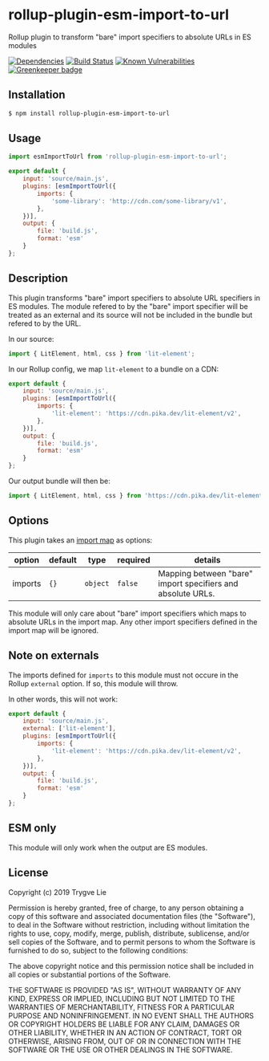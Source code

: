 # rollup-plugin-esm-import-to-url

Rollup plugin to transform "bare" import specifiers to absolute URLs in ES modules

[![Dependencies](https://img.shields.io/david/trygve-lie/rollup-plugin-esm-import-to-url.svg?style=flat-square)](https://david-dm.org/trygve-lie/rollup-plugin-esm-import-to-url)
[![Build Status](http://img.shields.io/travis/trygve-lie/rollup-plugin-esm-import-to-url/master.svg?style=flat-square)](https://travis-ci.org/trygve-lie/rollup-plugin-esm-import-to-url)
[![Known Vulnerabilities](https://snyk.io/test/github/trygve-lie/rollup-plugin-esm-import-to-url/badge.svg?targetFile=package.json&style=flat-square)](https://snyk.io/test/github/trygve-lie/rollup-plugin-esm-import-to-url?targetFile=package.json) [![Greenkeeper badge](https://badges.greenkeeper.io/trygve-lie/rollup-plugin-esm-import-to-url.svg)](https://greenkeeper.io/)

## Installation

```bash
$ npm install rollup-plugin-esm-import-to-url
```

## Usage

```js
import esmImportToUrl from 'rollup-plugin-esm-import-to-url';

export default {
    input: 'source/main.js',
    plugins: [esmImportToUrl({
        imports: {
            'some-library': 'http://cdn.com/some-library/v1',
        },
    })],
    output: {
        file: 'build.js',
        format: 'esm'
    }
};
```

## Description

This plugin transforms "bare" import specifiers to absolute URL specifiers in
ES modules. The module refered to by the "bare" import specifier will be
treated as an external and its source will not be included in the bundle but
refered to by the URL.

In our source:

```js
import { LitElement, html, css } from 'lit-element';
```

In our Rollup config, we map `lit-element` to a bundle on a CDN:

```js
export default {
    input: 'source/main.js',
    plugins: [esmImportToUrl({
        imports: {
            'lit-element': 'https://cdn.pika.dev/lit-element/v2',
        },
    })],
    output: {
        file: 'build.js',
        format: 'esm'
    }
};
```

Our output bundle will then be:

```js
import { LitElement, html, css } from 'https://cdn.pika.dev/lit-element/v2';
```

## Options

This plugin takes an [import map](https://github.com/WICG/import-maps) as options:

| option             | default  | type      | required | details                                                     |
| ------------------ | -------- | --------- | -------- | ----------------------------------------------------------- |
| imports            | `{}`     | `object`  | `false`  | Mapping between "bare" import specifiers and absolute URLs. |

This module will only care about "bare" import specifiers which maps to absolute
URLs in the import map. Any other import specifiers defined in the import map
will be ignored.

## Note on externals

The imports defined for `imports` to this module must not occure in the Rollup `external` option.
If so, this module will throw.

In other words, this will not work:

```js
export default {
    input: 'source/main.js',
    external: ['lit-element'],
    plugins: [esmImportToUrl({
        imports: {
            'lit-element': 'https://cdn.pika.dev/lit-element/v2',
        },
    })],
    output: {
        file: 'build.js',
        format: 'esm'
    }
};
```

## ESM only

This module will only work when the output are ES modules.

## License

Copyright (c) 2019 Trygve Lie

Permission is hereby granted, free of charge, to any person obtaining a copy
of this software and associated documentation files (the "Software"), to deal
in the Software without restriction, including without limitation the rights
to use, copy, modify, merge, publish, distribute, sublicense, and/or sell
copies of the Software, and to permit persons to whom the Software is
furnished to do so, subject to the following conditions:

The above copyright notice and this permission notice shall be included in all
copies or substantial portions of the Software.

THE SOFTWARE IS PROVIDED "AS IS", WITHOUT WARRANTY OF ANY KIND, EXPRESS OR
IMPLIED, INCLUDING BUT NOT LIMITED TO THE WARRANTIES OF MERCHANTABILITY,
FITNESS FOR A PARTICULAR PURPOSE AND NONINFRINGEMENT. IN NO EVENT SHALL THE
AUTHORS OR COPYRIGHT HOLDERS BE LIABLE FOR ANY CLAIM, DAMAGES OR OTHER
LIABILITY, WHETHER IN AN ACTION OF CONTRACT, TORT OR OTHERWISE, ARISING FROM,
OUT OF OR IN CONNECTION WITH THE SOFTWARE OR THE USE OR OTHER DEALINGS IN THE
SOFTWARE.
